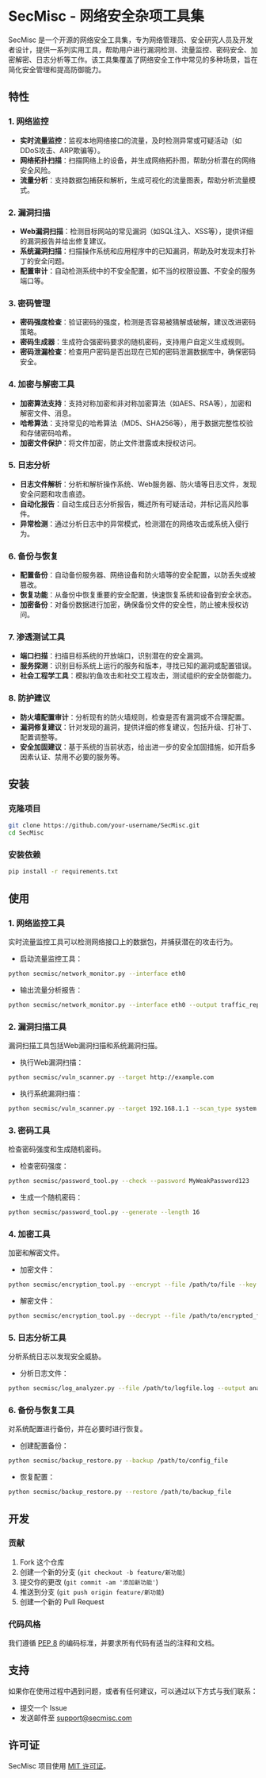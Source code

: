 # SecMisc - 网络安全杂项工具集

SecMisc 是一个开源的网络安全工具集，专为网络管理员、安全研究人员及开发者设计，提供一系列实用工具，帮助用户进行漏洞检测、流量监控、密码安全、加密解密、日志分析等工作。该工具集覆盖了网络安全工作中常见的多种场景，旨在简化安全管理和提高防御能力。

## 特性

### 1. **网络监控**

- **实时流量监控**：监视本地网络接口的流量，及时检测异常或可疑活动（如DDoS攻击、ARP欺骗等）。
- **网络拓扑扫描**：扫描网络上的设备，并生成网络拓扑图，帮助分析潜在的网络安全风险。
- **流量分析**：支持数据包捕获和解析，生成可视化的流量图表，帮助分析流量模式。

### 2. **漏洞扫描**

- **Web漏洞扫描**：检测目标网站的常见漏洞（如SQL注入、XSS等），提供详细的漏洞报告并给出修复建议。
- **系统漏洞扫描**：扫描操作系统和应用程序中的已知漏洞，帮助及时发现未打补丁的安全问题。
- **配置审计**：自动检测系统中的不安全配置，如不当的权限设置、不安全的服务端口等。

### 3. **密码管理**

- **密码强度检查**：验证密码的强度，检测是否容易被猜解或破解，建议改进密码策略。
- **密码生成器**：生成符合强密码要求的随机密码，支持用户自定义生成规则。
- **密码泄漏检查**：检查用户密码是否出现在已知的密码泄漏数据库中，确保密码安全。

### 4. **加密与解密工具**

- **加密算法支持**：支持对称加密和非对称加密算法（如AES、RSA等），加密和解密文件、消息。
- **哈希算法**：支持常见的哈希算法（MD5、SHA256等），用于数据完整性校验和存储密码哈希。
- **加密文件保护**：将文件加密，防止文件泄露或未授权访问。

### 5. **日志分析**

- **日志文件解析**：分析和解析操作系统、Web服务器、防火墙等日志文件，发现安全问题和攻击痕迹。
- **自动化报告**：自动生成日志分析报告，概述所有可疑活动，并标记高风险事件。
- **异常检测**：通过分析日志中的异常模式，检测潜在的网络攻击或系统入侵行为。

### 6. **备份与恢复**

- **配置备份**：自动备份服务器、网络设备和防火墙等的安全配置，以防丢失或被篡改。
- **恢复功能**：从备份中恢复重要的安全配置，快速恢复系统和设备到安全状态。
- **加密备份**：对备份数据进行加密，确保备份文件的安全性，防止被未授权访问。

### 7. **渗透测试工具**

- **端口扫描**：扫描目标系统的开放端口，识别潜在的安全漏洞。
- **服务探测**：识别目标系统上运行的服务和版本，寻找已知的漏洞或配置错误。
- **社会工程学工具**：模拟钓鱼攻击和社交工程攻击，测试组织的安全防御能力。

### 8. **防护建议**

- **防火墙配置审计**：分析现有的防火墙规则，检查是否有漏洞或不合理配置。
- **漏洞修复建议**：针对发现的漏洞，提供详细的修复建议，包括升级、打补丁、配置调整等。
- **安全加固建议**：基于系统的当前状态，给出进一步的安全加固措施，如开启多因素认证、禁用不必要的服务等。

## 安装

### 克隆项目

```bash
git clone https://github.com/your-username/SecMisc.git
cd SecMisc
```

### 安装依赖

```bash
pip install -r requirements.txt
```

## 使用

### 1. **网络监控工具**

实时流量监控工具可以检测网络接口上的数据包，并捕获潜在的攻击行为。

- 启动流量监控工具：

```bash
python secmisc/network_monitor.py --interface eth0
```

- 输出流量分析报告：

```bash
python secmisc/network_monitor.py --interface eth0 --output traffic_report.txt
```

### 2. **漏洞扫描工具**

漏洞扫描工具包括Web漏洞扫描和系统漏洞扫描。

- 执行Web漏洞扫描：

```bash
python secmisc/vuln_scanner.py --target http://example.com
```

- 执行系统漏洞扫描：

```bash
python secmisc/vuln_scanner.py --target 192.168.1.1 --scan_type system
```

### 3. **密码工具**

检查密码强度和生成随机密码。

- 检查密码强度：

```bash
python secmisc/password_tool.py --check --password MyWeakPassword123
```

- 生成一个随机密码：

```bash
python secmisc/password_tool.py --generate --length 16
```

### 4. **加密工具**

加密和解密文件。

- 加密文件：

```bash
python secmisc/encryption_tool.py --encrypt --file /path/to/file --key mysecretkey
```

- 解密文件：

```bash
python secmisc/encryption_tool.py --decrypt --file /path/to/encrypted_file --key mysecretkey
```

### 5. **日志分析工具**

分析系统日志以发现安全威胁。

- 分析日志文件：

```bash
python secmisc/log_analyzer.py --file /path/to/logfile.log --output analysis_report.txt
```

### 6. **备份与恢复工具**

对系统配置进行备份，并在必要时进行恢复。

- 创建配置备份：

```bash
python secmisc/backup_restore.py --backup /path/to/config_file
```

- 恢复配置：

```bash
python secmisc/backup_restore.py --restore /path/to/backup_file
```

## 开发

### 贡献

1. Fork 这个仓库
2. 创建一个新的分支 (`git checkout -b feature/新功能`)
3. 提交你的更改 (`git commit -am '添加新功能'`)
4. 推送到分支 (`git push origin feature/新功能`)
5. 创建一个新的 Pull Request

### 代码风格

我们遵循 [PEP 8](https://pep8.org/) 的编码标准，并要求所有代码有适当的注释和文档。

## 支持

如果你在使用过程中遇到问题，或者有任何建议，可以通过以下方式与我们联系：

- 提交一个 Issue
- 发送邮件至 support@secmisc.com

## 许可证

SecMisc 项目使用 [MIT 许可证](LICENSE)。
